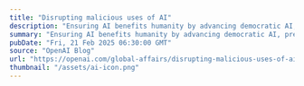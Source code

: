 ```yaml
---
title: "Disrupting malicious uses of AI"
description: "Ensuring AI benefits humanity by advancing democratic AI, preventing misuse, and protecting against authoritarian threats."
summary: "Ensuring AI benefits humanity by advancing democratic AI, preventing misuse, and protecting against authoritarian threats."
pubDate: "Fri, 21 Feb 2025 06:30:00 GMT"
source: "OpenAI Blog"
url: "https://openai.com/global-affairs/disrupting-malicious-uses-of-ai"
thumbnail: "/assets/ai-icon.png"
---
```


